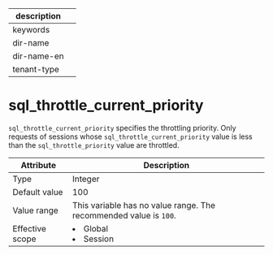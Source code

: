 | description ||
|---|---|
| keywords ||
| dir-name ||
| dir-name-en ||
| tenant-type ||

# sql_throttle_current_priority

`sql_throttle_current_priority` specifies the throttling priority. Only requests of sessions whose `sql_throttle_current_priority` value is less than the `sql_throttle_priority` value are throttled.

| **Attribute** | **Description** |
|--------|------------------------------------------------------------------------------------------------------------|
| Type | Integer |
| Default value | 100 |
| Value range | This variable has no value range. The recommended value is `100`. |
| Effective scope | <li> Global   <li> Session |
